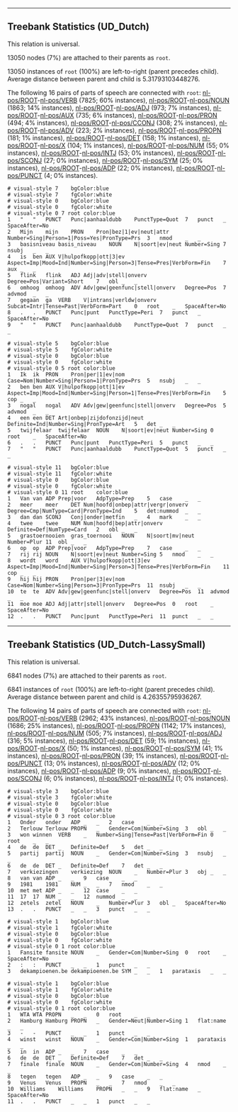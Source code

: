 

--------------------------------------------------------------------------------

## Treebank Statistics (UD_Dutch)

This relation is universal.

13050 nodes (7%) are attached to their parents as `root`.

13050 instances of `root` (100%) are left-to-right (parent precedes child).
Average distance between parent and child is 5.31793103448276.

The following 16 pairs of parts of speech are connected with `root`: [nl-pos/ROOT]()-[nl-pos/VERB]() (7825; 60% instances), [nl-pos/ROOT]()-[nl-pos/NOUN]() (1863; 14% instances), [nl-pos/ROOT]()-[nl-pos/ADJ]() (973; 7% instances), [nl-pos/ROOT]()-[nl-pos/AUX]() (735; 6% instances), [nl-pos/ROOT]()-[nl-pos/PRON]() (494; 4% instances), [nl-pos/ROOT]()-[nl-pos/CCONJ]() (308; 2% instances), [nl-pos/ROOT]()-[nl-pos/ADV]() (223; 2% instances), [nl-pos/ROOT]()-[nl-pos/PROPN]() (181; 1% instances), [nl-pos/ROOT]()-[nl-pos/DET]() (158; 1% instances), [nl-pos/ROOT]()-[nl-pos/X]() (104; 1% instances), [nl-pos/ROOT]()-[nl-pos/NUM]() (55; 0% instances), [nl-pos/ROOT]()-[nl-pos/INTJ]() (53; 0% instances), [nl-pos/ROOT]()-[nl-pos/SCONJ]() (27; 0% instances), [nl-pos/ROOT]()-[nl-pos/SYM]() (25; 0% instances), [nl-pos/ROOT]()-[nl-pos/ADP]() (22; 0% instances), [nl-pos/ROOT]()-[nl-pos/PUNCT]() (4; 0% instances).


~~~ conllu
# visual-style 7	bgColor:blue
# visual-style 7	fgColor:white
# visual-style 0	bgColor:blue
# visual-style 0	fgColor:white
# visual-style 0 7 root	color:blue
1	"	"	PUNCT	Punc|aanhaaldubb	PunctType=Quot	7	punct	_	SpaceAfter=No
2	Mijn	mijn	PRON	Pron|bez|1|ev|neut|attr	Number=Sing|Person=1|Poss=Yes|PronType=Prs	3	nmod	_	_
3	basisniveau	basis_niveau	NOUN	N|soort|ev|neut	Number=Sing	7	nsubj	_	_
4	is	ben	AUX	V|hulpofkopp|ott|3|ev	Aspect=Imp|Mood=Ind|Number=Sing|Person=3|Tense=Pres|VerbForm=Fin	7	aux	_	_
5	flink	flink	ADJ	Adj|adv|stell|onverv	Degree=Pos|Variant=Short	7	obl	_	_
6	omhoog	omhoog	ADV	Adv|gew|geenfunc|stell|onverv	Degree=Pos	7	advmod	_	_
7	gegaan	ga	VERB	V|intrans|verldw|onverv	Subcat=Intr|Tense=Past|VerbForm=Part	0	root	_	SpaceAfter=No
8	.	.	PUNCT	Punc|punt	PunctType=Peri	7	punct	_	SpaceAfter=No
9	"	"	PUNCT	Punc|aanhaaldubb	PunctType=Quot	7	punct	_	_

~~~


~~~ conllu
# visual-style 5	bgColor:blue
# visual-style 5	fgColor:white
# visual-style 0	bgColor:blue
# visual-style 0	fgColor:white
# visual-style 0 5 root	color:blue
1	Ik	ik	PRON	Pron|per|1|ev|nom	Case=Nom|Number=Sing|Person=1|PronType=Prs	5	nsubj	_	_
2	ben	ben	AUX	V|hulpofkopp|ott|1|ev	Aspect=Imp|Mood=Ind|Number=Sing|Person=1|Tense=Pres|VerbForm=Fin	5	cop	_	_
3	nogal	nogal	ADV	Adv|gew|geenfunc|stell|onverv	Degree=Pos	5	advmod	_	_
4	een	een	DET	Art|onbep|zijdofonzijd|neut	Definite=Ind|Number=Sing|PronType=Art	5	det	_	_
5	twijfelaar	twijfelaar	NOUN	N|soort|ev|neut	Number=Sing	0	root	_	SpaceAfter=No
6	.	.	PUNCT	Punc|punt	PunctType=Peri	5	punct	_	_
7	"	"	PUNCT	Punc|aanhaaldubb	PunctType=Quot	5	punct	_	_

~~~


~~~ conllu
# visual-style 11	bgColor:blue
# visual-style 11	fgColor:white
# visual-style 0	bgColor:blue
# visual-style 0	fgColor:white
# visual-style 0 11 root	color:blue
1	Van	van	ADP	Prep|voor	AdpType=Prep	5	case	_	_
2	meer	meer	DET	Num|hoofd|onbep|attr|vergr|onverv	Degree=Cmp|NumType=Card|PronType=Ind	5	det:nummod	_	_
3	dan	dan	SCONJ	Conj|onder|metfin	_	4	mark	_	_
4	twee	twee	NUM	Num|hoofd|bep|attr|onverv	Definite=Def|NumType=Card	2	obl	_	_
5	grastoernooien	gras_toernooi	NOUN	N|soort|mv|neut	Number=Plur	11	obl	_	_
6	op	op	ADP	Prep|voor	AdpType=Prep	7	case	_	_
7	rij	rij	NOUN	N|soort|ev|neut	Number=Sing	5	nmod	_	_
8	wordt	word	AUX	V|hulpofkopp|ott|3|ev	Aspect=Imp|Mood=Ind|Number=Sing|Person=3|Tense=Pres|VerbForm=Fin	11	cop	_	_
9	hij	hij	PRON	Pron|per|3|ev|nom	Case=Nom|Number=Sing|Person=3|PronType=Prs	11	nsubj	_	_
10	te	te	ADV	Adv|gew|geenfunc|stell|onverv	Degree=Pos	11	advmod	_	_
11	moe	moe	ADJ	Adj|attr|stell|onverv	Degree=Pos	0	root	_	SpaceAfter=No
12	.	.	PUNCT	Punc|punt	PunctType=Peri	11	punct	_	_

~~~




--------------------------------------------------------------------------------

## Treebank Statistics (UD_Dutch-LassySmall)

This relation is universal.

6841 nodes (7%) are attached to their parents as `root`.

6841 instances of `root` (100%) are left-to-right (parent precedes child).
Average distance between parent and child is 4.26355795936267.

The following 14 pairs of parts of speech are connected with `root`: [nl-pos/ROOT]()-[nl-pos/VERB]() (2962; 43% instances), [nl-pos/ROOT]()-[nl-pos/NOUN]() (1686; 25% instances), [nl-pos/ROOT]()-[nl-pos/PROPN]() (1142; 17% instances), [nl-pos/ROOT]()-[nl-pos/NUM]() (505; 7% instances), [nl-pos/ROOT]()-[nl-pos/ADJ]() (316; 5% instances), [nl-pos/ROOT]()-[nl-pos/DET]() (59; 1% instances), [nl-pos/ROOT]()-[nl-pos/X]() (50; 1% instances), [nl-pos/ROOT]()-[nl-pos/SYM]() (41; 1% instances), [nl-pos/ROOT]()-[nl-pos/PRON]() (39; 1% instances), [nl-pos/ROOT]()-[nl-pos/PUNCT]() (13; 0% instances), [nl-pos/ROOT]()-[nl-pos/ADV]() (12; 0% instances), [nl-pos/ROOT]()-[nl-pos/ADP]() (9; 0% instances), [nl-pos/ROOT]()-[nl-pos/SCONJ]() (6; 0% instances), [nl-pos/ROOT]()-[nl-pos/INTJ]() (1; 0% instances).


~~~ conllu
# visual-style 3	bgColor:blue
# visual-style 3	fgColor:white
# visual-style 0	bgColor:blue
# visual-style 0	fgColor:white
# visual-style 0 3 root	color:blue
1	Onder	onder	ADP	_	_	2	case	_	_
2	Terlouw	Terlouw	PROPN	_	Gender=Com|Number=Sing	3	obl	_	_
3	won	winnen	VERB	_	Number=Sing|Tense=Past|VerbForm=Fin	0	root	_	_
4	de	de	DET	_	Definite=Def	5	det	_	_
5	partij	partij	NOUN	_	Gender=Com|Number=Sing	3	nsubj	_	_
6	de	de	DET	_	Definite=Def	7	det	_	_
7	verkiezingen	verkiezing	NOUN	_	Number=Plur	3	obj	_	_
8	van	van	ADP	_	_	9	case	_	_
9	1981	1981	NUM	_	_	7	nmod	_	_
10	met	met	ADP	_	_	12	case	_	_
11	17	17	NUM	_	_	12	nummod	_	_
12	zetels	zetel	NOUN	_	Number=Plur	3	obl	_	SpaceAfter=No
13	.	.	PUNCT	_	_	3	punct	_	_

~~~


~~~ conllu
# visual-style 1	bgColor:blue
# visual-style 1	fgColor:white
# visual-style 0	bgColor:blue
# visual-style 0	fgColor:white
# visual-style 0 1 root	color:blue
1	Fansite	fansite	NOUN	_	Gender=Com|Number=Sing	0	root	_	SpaceAfter=No
2	:	:	PUNCT	_	_	1	punct	_	_
3	dekampioenen.be	dekampioenen.be	SYM	_	_	1	parataxis	_	_

~~~


~~~ conllu
# visual-style 1	bgColor:blue
# visual-style 1	fgColor:white
# visual-style 0	bgColor:blue
# visual-style 0	fgColor:white
# visual-style 0 1 root	color:blue
1	WTA	WTA	PROPN	_	_	0	root	_	_
2	Hamburg	Hamburg	PROPN	_	Gender=Neut|Number=Sing	1	flat:name	_	_
3	-	-	PUNCT	_	_	1	punct	_	_
4	winst	winst	NOUN	_	Gender=Com|Number=Sing	1	parataxis	_	_
5	in	in	ADP	_	_	7	case	_	_
6	de	de	DET	_	Definite=Def	7	det	_	_
7	finale	finale	NOUN	_	Gender=Com|Number=Sing	4	nmod	_	_
8	tegen	tegen	ADP	_	_	9	case	_	_
9	Venus	Venus	PROPN	_	_	7	nmod	_	_
10	Williams	Williams	PROPN	_	_	9	flat:name	_	SpaceAfter=No
11	.	.	PUNCT	_	_	1	punct	_	_

~~~


